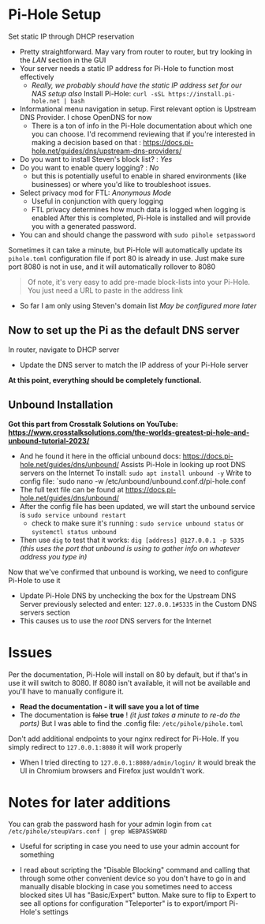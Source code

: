 # Pi-Hole Setup
Set static IP through DHCP reservation
- Pretty straightforward. May vary from router to router, but try looking in the *LAN* section in the GUI
- Your server needs a static IP address for Pi-Hole to function most effectively
	* *Really, we probably should have the static IP address set for our NAS setup also*
Install Pi-Hole: `curl -sSL https://install.pi-hole.net | bash`
- Informational menu navigation in setup. First relevant option is Upstream DNS Provider. I chose OpenDNS for now
	* There is a ton of info in the Pi-Hole documentation about which one you can choose. I'd recommend reviewing that if you're interested in making a decision based on that : https://docs.pi-hole.net/guides/dns/upstream-dns-providers/
- Do you want to install Steven's block list? : *Yes*
- Do you want to enable query logging? : *No* 
	* but this is potentially useful to enable in shared environments (like businesses) or where you'd like to troubleshoot issues.
- Select privacy mod for FTL: *Anonymous Mode*
	* Useful in conjunction with query logging
	- FTL privacy determines how much data is logged when logging is enabled
After this is completed, Pi-Hole is installed and will provide you with a generated password.
- You can and should change the password with `sudo pihole setpassword`

Sometimes it can take a minute, but Pi-Hole will automatically update its `pihole.toml` configuration file if port 80 is already in use. Just make sure port 8080 is not in use, and it will automatically rollover to 8080

> Of note, it's very easy to add pre-made block-lists into your Pi-Hole. You just need a URL to paste in the address link
- So far I am only using Steven's domain list
*May be configured more later*


## Now to set up the Pi as the default DNS server
In router, navigate to DHCP server
- Update the DNS server to match the IP address of your Pi-Hole server

**At this point, everything should be completely functional.**

## Unbound Installation
**Got this part from Crosstalk Solutions on YouTube: https://www.crosstalksolutions.com/the-worlds-greatest-pi-hole-and-unbound-tutorial-2023/**
- And he found it here in the official unbound docs: https://docs.pi-hole.net/guides/dns/unbound/
Assists Pi-Hole in looking up root DNS servers on the Internet
To install: `sudo apt install unbound -y`
Write to config file: `sudo nano -w /etc/unbound/unbound.conf.d/pi-hole.conf
- The full text file can be found at https://docs.pi-hole.net/guides/dns/unbound/
- After the config file has been updated, we will start the unbound service is `sudo service unbound restart`
	- check to make sure it's running : `sudo service unbound status` or `systemctl status unbound`
- Then use `dig` to test that it works: `dig [address] @127.0.0.1 -p 5335` *(this uses the port that unbound is using to gather info on whatever address you type in)*

Now that we've confirmed that unbound is working, we need to configure Pi-Hole to use it
- Update Pi-Hole DNS by unchecking the box for the Upstream DNS Server previously selected and enter: `127.0.0.1#5335` in the Custom DNS servers section
- This causes us to use the *root* DNS servers for the Internet



# Issues
Per the documentation, Pi-Hole will install on 80 by default, but if that's in use it will switch to 8080. If 8080 isn't available, it will not be available and you'll have to manually configure it.
- **Read the documentation - it will save you a lot of time**
- The documentation is ~~false~~ **true** ! *(it just takes a minute to re-do the ports)* But I was able to find the .config file: `/etc/pihole/pihole.toml`

Don't add additional endpoints to your nginx redirect for Pi-Hole. If you simply redirect to `127.0.0.1:8080` it will work properly
- When I tried directing to `127.0.0.1:8080/admin/login/` it would break the UI in Chromium browsers and Firefox just wouldn't work.



# Notes for later additions
You can grab the password hash for your admin login from `cat /etc/pihole/steupVars.conf | grep WEBPASSWORD`
- Useful for scripting in case you need to use your admin account for something 
* I read about scripting the "Disable Blocking" command and calling that through some other convenient device so you don't have to go in and manually disable blocking in case you sometimes need to access blocked sites
UI has "Basic/Expert" button. Make sure to flip to Expert to see all options for configuration
"Teleporter" is to export/import Pi-Hole's settings
